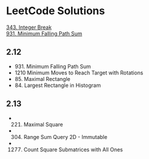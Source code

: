 # LeetCode Solutions

[343. Integer Break](https://github.com/LiaoJJ/LeetCode/blob/master/343.%20Integer%20Break.py)      
[931. Minimum Falling Path Sum](https://github.com/LiaoJJ/LeetCode/blob/master/931.%20Minimum%20Falling%20Path%20Sum%20.py)  

## 2.12    
- 931. Minimum Falling Path Sum
- 1210 Minimum Moves to Reach Target with Rotations  
- 85. Maximal Rectangle   
- 84. Largest Rectangle in Histogram  

## 2.13
- 221. Maximal Square
- 304. Range Sum Query 2D - Immutable
- 1277. Count Square Submatrices with All Ones


